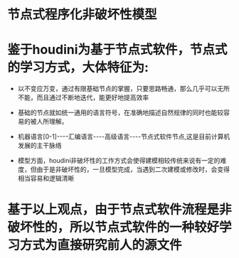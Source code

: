 # 节点式程序化非破坏性模型

# 鉴于houdini为基于节点式软件，节点式的学习方式，大体特征为:
* 以不变应万变，通过有限基础节点的掌握，只要思路畅通，那么几乎可以无所不能，而且通过不断地迭代，能更好地提高效率

* 基础的节点就如统一通用的语言符号，在准确地描述自然规律的同时也能较容易的被人所理解。

* 机器语言[0-1]----汇编语言----高级语言----节点式软件节点,这是目前计算机发展的主干脉络

* 模型方面，houdini非破坏性的工作方式会使得建模相较传统来说有一定的难度，但由于是非破坏性的，一旦模型完成，当遇到二次建模或修改时，会变得相当容易和逻辑清晰

# 基于以上观点，由于节点式软件流程是非破坏性的，所以节点式软件的一种较好学习方式为直接研究前人的源文件

